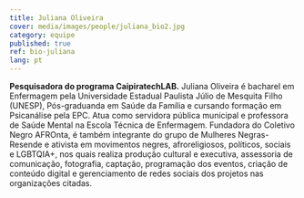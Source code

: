 ```yaml
---
title: Juliana Oliveira
cover: media/images/people/juliana_bio2.jpg
category: equipe
published: true
ref: bio-juliana
lang: pt
---
```

**Pesquisadora do programa CaipiratechLAB.** Juliana Oliveira é bacharel em Enfermagem pela Universidade Estadual Paulista Júlio de Mesquita Filho (UNESP), Pós-graduanda em Saúde da Família e cursando formação em Psicanálise pela EPC. Atua como servidora pública municipal e professora de Saúde Mental na Escola Técnica de Enfermagem. Fundadora do Coletivo Negro AFROnta, é também integrante do grupo de Mulheres Negras-Resende e ativista em movimentos negres, afroreligiosos, políticos, sociais e LGBTQIA+, nos quais realiza produção cultural e executiva, assessoria de comunicação, fotografia, captação, programação dos eventos, criação de conteúdo digital e gerenciamento de redes sociais dos projetos nas organizações citadas.

